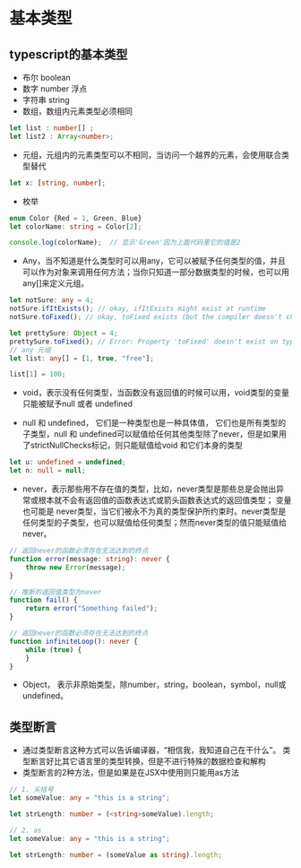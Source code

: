 # 基本类型
## typescript的基本类型
- 布尔 boolean
- 数字 number  浮点
- 字符串 string
- 数组，数组内元素类型必须相同
```ts
let list : number[] ;
let list2 : Array<number>;
```
- 元组，元组内的元素类型可以不相同，当访问一个越界的元素，会使用联合类型替代
```ts
let x: [string, number];
```
- 枚举
```ts
enum Color {Red = 1, Green, Blue}
let colorName: string = Color[2];

console.log(colorName);  // 显示'Green'因为上面代码里它的值是2
```
- Any，当不知道是什么类型时可以用any，它可以被赋予任何类型的值，并且可以作为对象来调用任何方法；当你只知道一部分数据类型的时候，也可以用any[]来定义元组。
```ts
let notSure: any = 4;
notSure.ifItExists(); // okay, ifItExists might exist at runtime
notSure.toFixed(); // okay, toFixed exists (but the compiler doesn't check)

let prettySure: Object = 4;
prettySure.toFixed(); // Error: Property 'toFixed' doesn't exist on type 'Object'.
// any 元组
let list: any[] = [1, true, "free"];

list[1] = 100;
```

- void，表示没有任何类型，当函数没有返回值的时候可以用，void类型的变量只能被赋予null 或者 undefined

- null 和 undefined， 它们是一种类型也是一种具体值， 它们也是所有类型的子类型，null 和 undefined可以赋值给任何其他类型除了never，但是如果用了strictNullChecks标记，则只能赋值给void 和它们本身的类型
```ts
let u: undefined = undefined;
let n: null = null;
```

- never，表示那些用不存在值的类型，比如，never类型是那些总是会抛出异常或根本就不会有返回值的函数表达式或箭头函数表达式的返回值类型； 变量也可能是 never类型，当它们被永不为真的类型保护所约束时。never类型是任何类型的子类型，也可以赋值给任何类型；然而never类型的值只能赋值给never。
```ts
// 返回never的函数必须存在无法达到的终点
function error(message: string): never {
    throw new Error(message);
}

// 推断的返回值类型为never
function fail() {
    return error("Something failed");
}

// 返回never的函数必须存在无法达到的终点
function infiniteLoop(): never {
    while (true) {
    }
}
```
- Object， 表示非原始类型，除number，string，boolean，symbol，null或undefined。

## 类型断言
- 通过类型断言这种方式可以告诉编译器，“相信我，我知道自己在干什么”。 类型断言好比其它语言里的类型转换，但是不进行特殊的数据检查和解构
- 类型断言的2种方法，但是如果是在JSX中使用则只能用as方法
```ts
// 1. 尖括号
let someValue: any = "this is a string";

let strLength: number = (<string>someValue).length;

// 2. as
let someValue: any = "this is a string";

let strLength: number = (someValue as string).length;
```